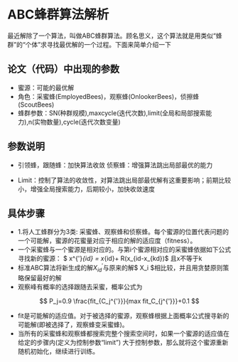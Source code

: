 # ABC蜂群算法解析 # 
最近解除了一个算法，叫做ABC蜂群算法。顾名思义，这个算法就是用类似“蜂群”的“个体”求寻找最优解的一个过程。下面来简单介绍一下

##  论文（代码）中出现的参数 ##
- 蜜源：可能的最优解
- 角色：采蜜蜂(EmployedBees)，观察蜂(OnlookerBees)，侦擦蜂(ScoutBees)
- 蜂群参数：SN(种群规模),maxcycle(迭代次数),limit(全局和局部搜索能力),n(实物数量),cycle(迭代次数变量)

##  参数说明 ##
- 引领蜂，跟随蜂：加快算法收敛  侦察蜂：增强算法跳出局部最优的能力

- Limit：控制了算法的收敛性，对算法跳出局部最优解有这重要影响；前期比较小，增强全局搜索能力，后期较小，加快收敛速度


##  具体步骤 ##

- 1.将人工蜂群分为3类: 采蜜蜂、观察蜂和侦察蜂。每个蜜源的位置代表问题的一个可能解，蜜源的花蜜量对应于相应的解的适应度（fitness）。
- 一个采蜜蜂与一个蜜源是相对应的。与第i个蜜源相对应的采蜜蜂依据如下公式寻找新的蜜源：
$  x^{'}_{id} = x_{id}+ R(x_{id-x_{kd})$ 且x不等于k
- 标准ABC算法将新生成的解$X^{'}_{id}$与原来的解$ X_i $相比较，并且用贪婪原则策略保留最好的解
- 观察峰有概率的选择跟随去采蜜，概率公式为

 $$ P_j=0.9 \frac{fit_{C_j^{'}}}{max fit_C_{j^{'}}}+0.1    $$
 
- fit是可能解的适应值。对于被选择的蜜源，观察蜂根据上面概率公式搜寻新的可能解(即被选择了，观察蜂变采蜜蜂)。
- 当所有的采蜜蜂和观察蜂都搜索完整个搜索空间时，如果一个蜜源的适应值在给定的步骤内(定义为控制参数“limit”) 大于控制参数，那么就将这个蜜源重新随机初始化，继续进行训练。
